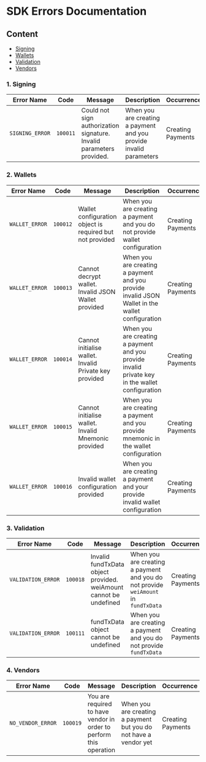 SDK Errors Documentation
============

## Content

- [Signing](#1-signing)
- [Wallets](#2-Wallets)
- [Validation](#3-validation)
- [Vendors](#4-vendors)

### 1. Signing
| Error Name            | Code  | Message    | Description | Оccurrence |
| --------------------- | ----- |--------------- | -------- | -------- |
| `SIGNING_ERROR` | `100011` | Could not sign authorization signature. Invalid parameters provided.  | When you are creating a payment and you provide invalid parameters | Creating Payments |

### 2. Wallets

| Error Name            | Code  | Message    | Description | Оccurrence |
| --------------------- | ----- |--------------- | -------- | -------- |
| `WALLET_ERROR` | `100012` | Wallet configuration object is required but not provided | When you are creating a payment and you do not provide wallet configuration | Creating Payments |
| `WALLET_ERROR` | `100013` | Cannot decrypt wallet. Invalid JSON Wallet provided | When you are creating a payment and you provide invalid JSON Wallet in the wallet configuration | Creating Payments |
| `WALLET_ERROR` | `100014` | Cannot initialise wallet. Invalid Private key provided | When you are creating a payment and you provide invalid private key in the wallet configuration | Creating Payments |
| `WALLET_ERROR` | `100015` | Cannot initialise wallet. Invalid Mnemonic provided | When you are creating a payment and you provide mnemonic in the wallet configuration | Creating Payments |
| `WALLET_ERROR` | `100016` | Invalid wallet configuration provided | When you are creating a payment and your provide invalid wallet configuration | Creating Payments |

### 3. Validation

| Error Name            | Code  | Message    | Description | Оccurrence |
| --------------------- | ----- |--------------- | -------- | -------- |
| `VALIDATION_ERROR` | `100018` | Invalid fundTxData object provided. weiAmount cannot be undefined | When you are creating a payment and you do not provide `weiAmount` in `fundTxData` | Creating Payments |
| `VALIDATION_ERROR` | `100111` | fundTxData object cannot be undefined | When you are creating a payment and you do not provide `fundTxData` | Creating Payments |

### 4. Vendors

| Error Name            | Code  | Message    | Description | Оccurrence |
| --------------------- | ----- |--------------- | -------- | -------- |
| `NO_VENDOR_ERROR` | `100019` | You are required to have vendor in order to perform this operation | When you are creating a payment but you do not have a vendor yet | Creating Payments |